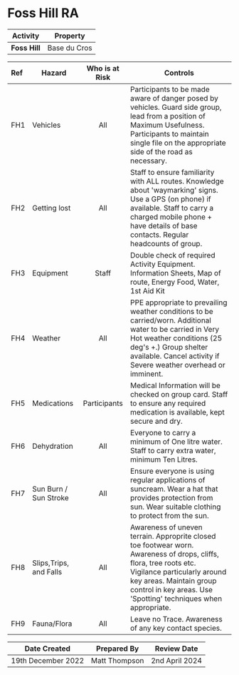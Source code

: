 # Foss Hill RA

|**Activity**|**Property**|
|---|---|
|**Foss Hill**|Base du Cros|

|**Ref**|**Hazard**|**Who is at Risk**|**Controls**|
|:---|---|:---:|---|
|FH1|Vehicles|All|Participants to be made aware of danger posed by vehicles. Guard side group, lead from a position of Maximum Usefulness. Participants to maintain single file on the appropriate side of the road as necessary.|
|FH2|Getting lost|All|Staff to ensure familiarity with ALL routes. Knowledge about 'waymarking' signs. Use a GPS (on phone) if available. Staff to carry a charged mobile phone + have details of base contacts. Regular headcounts of group.|
|FH3|Equipment|Staff|Double check of required Activity Equipment. Information Sheets, Map of route, Energy Food, Water, 1st Aid Kit|
|FH4|Weather|All|PPE appropriate to prevailing weather conditions to be carried/worn.  Additional water to be carried in Very Hot weather conditions (25 deg's +.) Group shelter available. Cancel activity if Severe weather overhead or imminent.|
|FH5|Medications|Participants|Medical Information will be checked on group card. Staff to ensure any required medication is available, kept secure and dry.|
|FH6|Dehydration|All|Everyone to carry a minimum of One litre water. Staff to carry extra water, minimum Ten Litres.|
|FH7|Sun Burn / Sun Stroke|All|Ensure everyone is using regular applications of suncream. Wear a hat that provides protection from sun. Wear suitable clothing to protect from the sun.|
|FH8|Slips,Trips, and Falls|All|Awareness of uneven terrain.  Approprite closed toe footwear worn. Awareness of drops, cliffs, flora, tree roots etc. Vigilance particularly around key areas. Maintain group control in key areas. Use 'Spotting' techniques when appropriate.|
|FH9|Fauna/Flora|All|Leave no Trace. Awareness of any key contact species.|

|**Date Created**|**Prepared By**|**Review Date**|
|---|---|---|
|19th December 2022|Matt Thompson|2nd April 2024|
